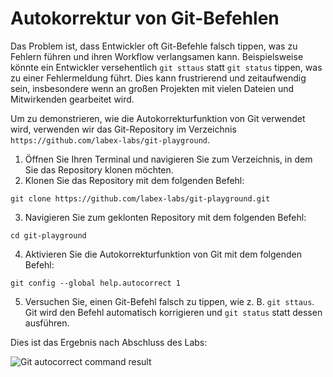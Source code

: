 # Autokorrektur von Git-Befehlen

Das Problem ist, dass Entwickler oft Git-Befehle falsch tippen, was zu Fehlern führen und ihren Workflow verlangsamen kann. Beispielsweise könnte ein Entwickler versehentlich `git sttaus` statt `git status` tippen, was zu einer Fehlermeldung führt. Dies kann frustrierend und zeitaufwendig sein, insbesondere wenn an großen Projekten mit vielen Dateien und Mitwirkenden gearbeitet wird.

Um zu demonstrieren, wie die Autokorrekturfunktion von Git verwendet wird, verwenden wir das Git-Repository im Verzeichnis `https://github.com/labex-labs/git-playground`.

1. Öffnen Sie Ihren Terminal und navigieren Sie zum Verzeichnis, in dem Sie das Repository klonen möchten.
2. Klonen Sie das Repository mit dem folgenden Befehl:

```
git clone https://github.com/labex-labs/git-playground.git
```

3. Navigieren Sie zum geklonten Repository mit dem folgenden Befehl:

```
cd git-playground
```

4. Aktivieren Sie die Autokorrekturfunktion von Git mit dem folgenden Befehl:

```
git config --global help.autocorrect 1
```

5. Versuchen Sie, einen Git-Befehl falsch zu tippen, wie z. B. `git sttaus`. Git wird den Befehl automatisch korrigieren und `git status` statt dessen ausführen.

Dies ist das Ergebnis nach Abschluss des Labs:

![Git autocorrect command result](../assets/challenge-autocorrect-step1-1.jpg)
